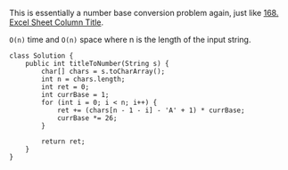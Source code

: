 This is essentially a number base conversion problem again, just like [168. Excel Sheet Column Title](https://github.com/YaokaiYang-assaultmaster/LeetCode/blob/master/LeetcodeAlgorithmQuestions/168.%20Excel%20Sheet%20Column%20Title.md).

`O(n)` time and `O(n)` space where n is the length of the input string. 

```
class Solution {
    public int titleToNumber(String s) {
        char[] chars = s.toCharArray();
        int n = chars.length;
        int ret = 0;
        int currBase = 1;
        for (int i = 0; i < n; i++) {
            ret += (chars[n - 1 - i] - 'A' + 1) * currBase;
            currBase *= 26;
        }
        
        return ret;
    }
}
```
